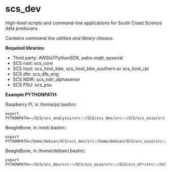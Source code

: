 # scs_dev
High-level scripts and command-line applications for South Coast Science data producers.

_Contains command line utilities and library classes._

**Required libraries:** 

* Third party: AWSIoTPythonSDK, paho-mqtt, pyserial
* SCS root:  scs_core
* SCS host:  scs_host_bbe, scs_host_bbe_southern or scs_host_rpi
* SCS dfe:   scs_dfe_eng
* SCS NDIR:  scs_ndir_alphasense
* SCS PSU:   scs_psu


**Example PYTHONPATH:**

Raspberry Pi, in /home/pi/.bashrc:

    export PYTHONPATH=~/SCS/scs_analysis/src:~/SCS/scs_dev/src:~/SCS/scs_osio/src:~/SCS/scs_mfr/src:~/SCS/scs_dfe_eng/src:~/SCS/scs_ndir/src:~/SCS/scs_host_rpi/src:~/SCS/scs_core/src:$PYTHONPATH


BeagleBone, in /root/.bashrc:

    export PYTHONPATH=/home/debian/SCS/scs_dev/src:/home/debian/SCS/scs_osio/src:/home/debian/SCS/scs_mfr/src:/home/debian/SCS/scs_psu/src:/home/debian/SCS/scs_comms_ge910/src:/home/debian/SCS/scs_dfe_eng/src:/home/debian/SCS/scs_ndir/src:/home/debian/SCS/scs_host_bbe/src:/home/debian/SCS/scs_core/src:$PYTHONPATH


BeagleBone, in /home/debian/.bashrc:

    export PYTHONPATH=~/SCS/scs_dev/src:~/SCS/scs_osio/src:~/SCS/scs_mfr/src:~/SCS/scs_psu/src:~/SCS/scs_comms_ge910/src:~/SCS/scs_dfe_eng/src:~debian/SCS/scs_ndir_alphasense/src:~/SCS/scs_host_bbe/src:~/SCS/scs_core/src:$PYTHONPATH
